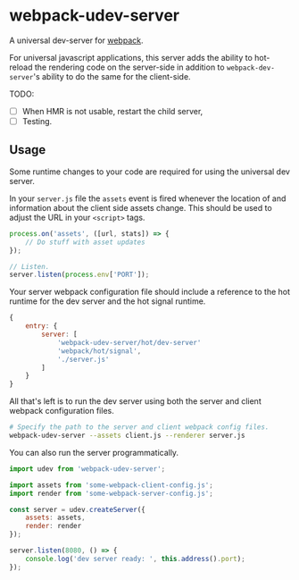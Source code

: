 # webpack-udev-server
A universal dev-server for [webpack].

For universal javascript applications, this server adds the ability to hot-reload the rendering code on the server-side in addition to `webpack-dev-server`'s ability to do the same for the client-side.

TODO:
 * [ ] When HMR is not usable, restart the child server,
 * [ ] Testing.

## Usage

Some runtime changes to your code are required for using the universal dev server.

In your `server.js` file the `assets` event is fired whenever the location of and information about the client side assets change. This should be used to adjust the URL in your `<script>` tags.

```javascript
process.on('assets', ([url, stats]) => {
	// Do stuff with asset updates
});

// Listen.
server.listen(process.env['PORT']);
```

Your server webpack configuration file should include a reference to the hot runtime for the dev server and the hot signal runtime.

```javascript
{
	entry: {
		server: [
			'webpack-udev-server/hot/dev-server'
			'webpack/hot/signal',
			'./server.js'
		]
	}
}
```

All that's left is to run the dev server using both the server and client webpack configuration files.

```sh
# Specify the path to the server and client webpack config files.
webpack-udev-server --assets client.js --renderer server.js
```

You can also run the server programmatically.

```javascript
import udev from 'webpack-udev-server';

import assets from 'some-webpack-client-config.js';
import render from 'some-webpack-server-config.js';

const server = udev.createServer({
	assets: assets,
	render: render
});

server.listen(8080, () => {
	console.log('dev server ready: ', this.address().port);
});
```


[webpack]: http://www.google.com
